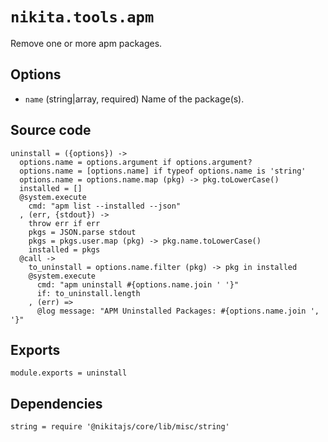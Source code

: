 
# `nikita.tools.apm`

Remove one or more apm packages.

## Options

* `name` (string|array, required)
  Name of the package(s).

## Source code

    uninstall = ({options}) ->
      options.name = options.argument if options.argument?
      options.name = [options.name] if typeof options.name is 'string'
      options.name = options.name.map (pkg) -> pkg.toLowerCase()
      installed = []
      @system.execute
        cmd: "apm list --installed --json"
      , (err, {stdout}) ->
        throw err if err
        pkgs = JSON.parse stdout
        pkgs = pkgs.user.map (pkg) -> pkg.name.toLowerCase()
        installed = pkgs
      @call ->
        to_uninstall = options.name.filter (pkg) -> pkg in installed
        @system.execute
          cmd: "apm uninstall #{options.name.join ' '}"
          if: to_uninstall.length
        , (err) =>
          @log message: "APM Uninstalled Packages: #{options.name.join ', '}"

## Exports

    module.exports = uninstall

## Dependencies

    string = require '@nikitajs/core/lib/misc/string'
